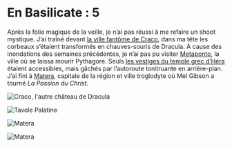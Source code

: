 # En Basilicate : 5

Après la folie magique de la veille, je n’ai pas réussi à me refaire un shoot mystique. J’ai traîné devant [la ville fantôme de Craco](http://fr.wikipedia.org/wiki/Craco), dans ma tête les corbeaux s’étaient transformés en chauves-souris de Dracula. À cause des inondations des semaines précédentes, je n’ai pas pu visiter [Metaponto](http://fr.wikipedia.org/wiki/M%C3%A9taponte), la ville où se laissa mourir Pythagore. Seuls [les vestiges du temple grec d’Héra](http://it.wikipedia.org/wiki/Tavole_Palatine) étaient accessibles, mais gâchés par l’autoroute tonitruante en arrière-plan. J’ai fini à [Matera](http://fr.wikipedia.org/wiki/Matera), capitale de la région et ville troglodyte où Mel Gibson a tourné *La Passion du Christ*.<span id="more-33919"></span>

![Craco, l'autre château de Dracula](https://tcrouzet.com/images_tc/2013/12/craco1.jpg)

![Tavole Palatine](https://tcrouzet.com/images_tc/2013/12/tavolapalatinejpg.jpg)

![Matera](https://tcrouzet.com/images_tc/2013/12/matera1.jpg)

![Matera](https://tcrouzet.com/images_tc/2013/12/matera2.jpg)